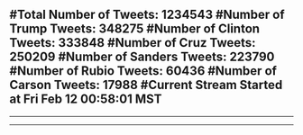 #Total Number of Tweets: 1234543 
#Number of Trump Tweets: 348275
#Number of Clinton Tweets: 333848
#Number of Cruz Tweets: 250209
#Number of Sanders Tweets: 223790
#Number of Rubio Tweets: 60436
#Number of Carson Tweets: 17988
#Current Stream Started at Fri Feb 12 00:58:01 MST
---
---
---
